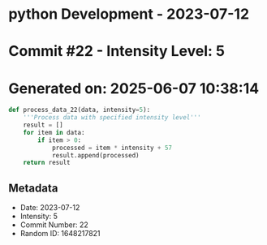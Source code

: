 ﻿# python Development - 2023-07-12
# Commit #22 - Intensity Level: 5
# Generated on: 2025-06-07 10:38:14
```python
def process_data_22(data, intensity=5):
    '''Process data with specified intensity level'''
    result = []
    for item in data:
        if item > 0:
            processed = item * intensity + 57
            result.append(processed)
    return result
```
## Metadata
- Date: 2023-07-12
- Intensity: 5
- Commit Number: 22
- Random ID: 1648217821
